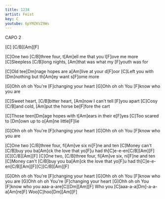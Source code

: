 ```yaml
---
title: 1234
artist: Feist
key: C
youtube: 6pYMZKVZ9Ws
---
```


CAPO 2

[C] [C/B][Am][F]

[C]One two [C/B]three four, t[Am]ell me that you l[F]ove me more
[C]Sleepless [C/B]long nights, [Am]that was what my [F]youth was for

[C]Old tee[Dm]nage hopes are a[Am]live at your d[F]oor
[C]Left you with [Dm]nothing but th[Am]ey want s[F]ome more

[G]Ohh oh oh
You're [F]changing your heart
[G]Ohh oh oh
You [F]know who you are

[C]Sweet heart, [C/B]bitter heart, [Am]now I can't tell [F]you apart
[C]Cosy [C/B]and cold, [Am]put the horse be[F]fore the cart

[C]Those teen[Dm]age hopes with t[Am]ears in their e[F]yes
[C]Too scared to [Dm]own up to o[Am]ne little[F]lie

[G]Ohh oh oh
You're [F]changing your heart
[G]Ohh oh oh
You [F]know who you are

[C]One two [C/B]three four, fi[Am]ve six ni[F]ne and ten
[C]Money can't [C/B]buy you ba[Am]ck the love that yo[F]u had th[C]e-e-en[C/B][Am][F][C][C/B][Am][F]
[C]One two, [C/B]three four, fi[Am]ve six, ni[F]ne and ten
[C]Money can't [C/B]buy you ba[Am]ck the love that yo[F]u had th[C]e-e-en[C/B][Am][F][C][C/B][Am][F]

[G]Ohh oh oh
You're [F]changing your heart
[G]Ohh oh oh
You [F]know who you are
[G]Ohh oh oh
You're [F]changing your heart
[G]Ohh oh oh
You [F]know who you aaa-a-are[C][Dm][Am][F]
Who you [C]aaa-a-a[Dm]-a-a-a[Am]re[F]
Woo[C]hoo[Dm][Am][F]
